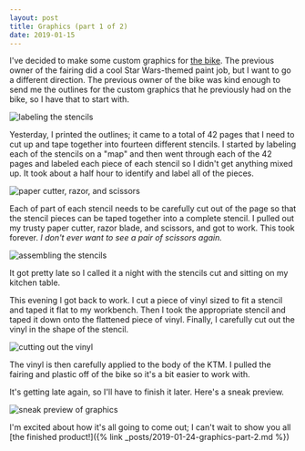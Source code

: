 ```yaml
---
layout: post
title: Graphics (part 1 of 2)
date: 2019-01-15
---
```


I've decided to make some custom graphics for [the bike](https://ian.does.racing/the-vehicle). The previous owner of the fairing did a cool Star Wars-themed paint job, but I want to go a different direction. The previous owner of the bike was kind enough to send me the outlines for the custom graphics that he previously had on the bike, so I have that to start with.

![labeling the stencils](https://ian.does.racing/assets/img/stencils1.jpg "labeling the stencils")

Yesterday, I printed the outlines; it came to a total of 42 pages that I need to cut up and tape together into fourteen different stencils. I started by labeling each of the stencils on a "map" and then went through each of the 42 pages and labeled each piece of each stencil so I didn't get anything mixed up. It took about a half hour to identify and label all of the pieces.

![paper cutter, razor, and scissors](https://ian.does.racing/assets/img/stenciltools.jpg "paper cutter, razor, and scissors")

Each of part of each stencil needs to be carefully cut out of the page so that the stencil pieces can be taped together into a complete stencil. I pulled out my trusty paper cutter, razor blade, and scissors, and got to work. This took forever. *I don't ever want to see a pair of scissors again.*

![assembling the stencils](https://ian.does.racing/assets/img/stencils2.jpg "assembling the stencils")

It got pretty late so I called it a night with the stencils cut and sitting on my kitchen table.

This evening I got back to work. I cut a piece of vinyl sized to fit a stencil and taped it flat to my workbench. Then I took the appropriate stencil and taped it down onto the flattened piece of vinyl. Finally, I carefully cut out the vinyl in the shape of the stencil.

![cutting out the vinyl](https://ian.does.racing/assets/img/stencils3.jpg "cutting out the vinyl")

The vinyl is then carefully applied to the body of the KTM. I pulled the fairing and plastic off of the bike so it's a bit easier to work with.

It's getting late again, so I'll have to finish it later. Here's a sneak preview.

![sneak preview of graphics](https://ian.does.racing/assets/img/tailvinylpreview.jpg "sneak preview of graphics")

I'm excited about how it's all going to come out; I can't wait to show you all [the finished product!]({% link _posts/2019-01-24-graphics-part-2.md %})
